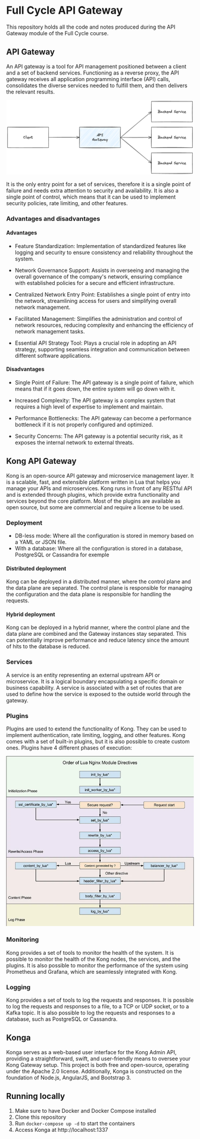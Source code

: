 # Full Cycle API Gateway

This repository holds all the code and notes produced during the API Gateway module of the Full Cycle course. 

## API Gateway

An API gateway is a tool for API management positioned between a client and a set of backend services. Functioning as a reverse proxy, the API gateway receives all application programming interface (API) calls, consolidates the diverse services needed to fulfill them, and then delivers the relevant results.

![API Gateway diagram](./docs/images/api-gatway.png)

It is the only entry point for a set of services, therefore it is a single point of failure and needs extra attention to security and availability. It is also a single point of control, which means that it can be used to implement security policies, rate limiting, and other features.

### Advantages and disadvantages

#### Advantages

- Feature Standardization: Implementation of standardized features like logging and security to ensure consistency and reliability throughout the system.

- Network Governance Support: Assists in overseeing and managing the overall governance of the company's network, ensuring compliance with established policies for a secure and efficient infrastructure.

- Centralized Network Entry Point: Establishes a single point of entry into the network, streamlining access for users and simplifying overall network management.

- Facilitated Management: Simplifies the administration and control of network resources, reducing complexity and enhancing the efficiency of network management tasks.

- Essential API Strategy Tool: Plays a crucial role in adopting an API strategy, supporting seamless integration and communication between different software applications.

#### Disadvantages

- Single Point of Failure: The API gateway is a single point of failure, which means that if it goes down, the entire system will go down with it.

- Increased Complexity: The API gateway is a complex system that requires a high level of expertise to implement and maintain.

- Performance Bottlenecks: The API gateway can become a performance bottleneck if it is not properly configured and optimized.

- Security Concerns: The API gateway is a potential security risk, as it exposes the internal network to external threats.

## Kong API Gateway

Kong is an open-source API gateway and microservice management layer. It is a scalable, fast, and extensible platform written in Lua that helps you manage your APIs and microservices. Kong runs in front of any RESTful API and is extended through plugins, which provide extra functionality and services beyond the core platform. Most of the plugins are available as open source, but some are commercial and require a license to be used.

### Deployment

- DB-less mode: Where all the configuration is stored in memory based on a YAML or JSON file. 
- With a database: Where all the configuration is stored in a database, PostgreSQL or Cassandra for exemple

#### Distributed deployment

Kong can be deployed in a distributed manner, where the control plane and the data plane are separated. The control plane is responsible for managing the configuration and the data plane is responsible for handling the requests. 

#### Hybrid deployment

Kong can be deployed in a hybrid manner, where the control plane and the data plane are combined and the Gateway instances stay separated. This can potentially improve performance and reduce latency since the amount of hits to the database is reduced.

### Services

A service is an entity representing an external upstream API or microservice. It is a logical boundary encapsulating a specific domain or business capability. A service is associated with a set of routes that are used to define how the service is exposed to the outside world through the gateway.

### Plugins

Plugins are used to extend the functionality of Kong. They can be used to implement authentication, rate limiting, logging, and other features. Kong comes with a set of built-in plugins, but it is also possible to create custom ones. Plugins have 4 different phases of execution:

![Plugin phases](./docs/images/plugin-phases.webp)

### Monitoring

Kong provides a set of tools to monitor the health of the system. It is possible to monitor the health of the Kong nodes, the services, and the plugins. It is also possible to monitor the performance of the system using Prometheus and Grafana, which are seamlessly integrated with Kong.

### Logging

Kong provides a set of tools to log the requests and responses. It is possible to log the requests and responses to a file, to a TCP or UDP socket, or to a Kafka topic. It is also possible to log the requests and responses to a database, such as PostgreSQL or Cassandra.

## Konga

Konga serves as a web-based user interface for the Kong Admin API, providing a straightforward, swift, and user-friendly means to oversee your Kong Gateway setup. This project is both free and open-source, operating under the Apache 2.0 license. Additionally, Konga is constructed on the foundation of Node.js, AngularJS, and Bootstrap 3.

## Running locally
 
1. Make sure to have Docker and Docker Compose installed
1. Clone this repository
1. Run `docker-compose up -d` to start the containers
1. Access Konga at http://localhost:1337